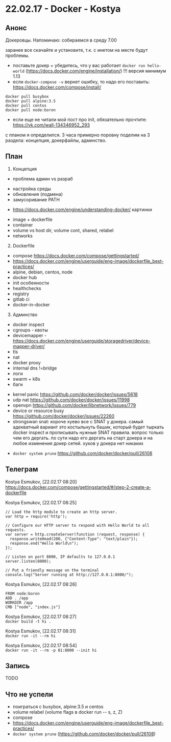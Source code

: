 # 22.02.17 - Docker - Kostya

## Анонс
Докеровцы. Напоминаю: собираемся в среду 7.00

заранее все скачайте и установите, т.к. с инетом на месте будут проблемы.

- поставьте докер + убедитесь, что у вас работает `docker run hello-world` (https://docs.docker.com/engine/installation/)
!!! версия минимум 1.13
- если `docker-compose -v` вернет ошибку, то надо его поставить: https://docs.docker.com/compose/install/
 
```
docker pull busybox
docker pull alpine:3.5
docker pull centos
docker pull node:boron
```

- если еще не читали мой пост про init, обязательно прочтите: https://vk.com/wall-134346952_293

с планом я определился. 3 часа примерно поровну поделим на 3 раздела: концепция, докерфайлы, админство.

## План

1. Концепция

+ проблема админ vs разраб
 - настройка среды
 - обновления (подмена)
 - замусоривание PATH

+ https://docs.docker.com/engine/understanding-docker/ картинки
 - image + dockerfile
 - container
 - volume vs host dir, volume cont, shared, relabel
 - networks

2. Dockerfile

- compose  https://docs.docker.com/compose/gettingstarted/
- https://docs.docker.com/engine/userguide/eng-image/dockerfile_best-practices/
- alpine, debian, centos, node
- docker hub
- init особенности
- healthchecks
- registry
- gitlab ci
- docker-in-docker

3. Админство

- docker inspect
- cgroups - квоты
- devicemapper - https://docs.docker.com/engine/userguide/storagedriver/device-mapper-driver/
- tls
- nat
- docker proxy
- internal dns !=bridge
- логи
- swarm + k8s
- баги
 + kernel panic https://github.com/docker/docker/issues/5618
 + udp nat https://github.com/docker/docker/issues/11998
 + openvpn https://github.com/docker/libnetwork/issues/779
 + device or resource busy https://github.com/docker/docker/issues/22260
 + strongswan snat: короче хуево все с SNAT у докера. самый адекватный вариант это костыльнуть башик, который будет тыркать docker inspect и прописывать нужные SNAT правила. вопрос только чем его дергать. по сути надо его дергать на старт докера и на любое изменения докер сетей. хуков у докера нет никаких

- `docker system prune` https://github.com/docker/docker/pull/26108

## Телеграм

Kostya Esmukov, [22.02.17 08:20]  
https://docs.docker.com/compose/gettingstarted/#/step-2-create-a-dockerfile  

Kostya Esmukov, [22.02.17 08:25]  
```
// Load the http module to create an http server.
var http = require('http');

// Configure our HTTP server to respond with Hello World to all requests.
var server = http.createServer(function (request, response) {
  response.writeHead(200, {"Content-Type": "text/plain"});
  response.end("Hello World\n");
});

// Listen on port 8000, IP defaults to 127.0.0.1
server.listen(8000);

// Put a friendly message on the terminal
console.log("Server running at http://127.0.0.1:8000/");
```

Kostya Esmukov, [22.02.17 08:26]  
```
FROM node:boron
ADD . /app
WORKDIR /app
CMD ["node", "index.js"]
```

Kostya Esmukov, [22.02.17 08:27]  
`docker build -t hi .`

Kostya Esmukov, [22.02.17 08:31]  
`docker run -it --rm hi`

Kostya Esmukov, [22.02.17 08:54]  
`docker run -it --rm -p 81:8000 --init hi`

## Запись

TODO

## Что не успели

- поиграться с busybox, alpine:3.5 и centos
- volume relabel (volume flags в docker run -- s, z, Z)
- compose
- https://docs.docker.com/engine/userguide/eng-image/dockerfile_best-practices/
- `docker system prune` (https://github.com/docker/docker/pull/26108)
